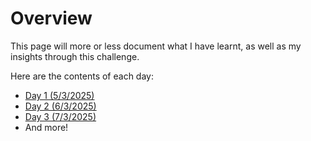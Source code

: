 # Overview
This page will more or less document what I have learnt, as well as my insights through this challenge.

Here are the contents of each day:
- <a href="https://github.com/xKarinSan/Ruby-SerpApi-Challenge/blob/main/journal/Day_1_Notes.md">Day 1 (5/3/2025)</a>
- <a href="https://github.com/xKarinSan/Ruby-SerpApi-Challenge/blob/main/journal/Day_2_Notes.md">Day 2 (6/3/2025)</a>
- <a href="https://github.com/xKarinSan/Ruby-SerpApi-Challenge/blob/main/journal/Day_3_Notes.md">Day 3 (7/3/2025)</a>
- And more!
